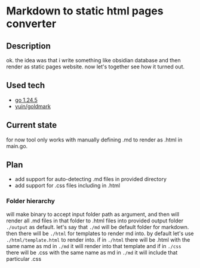 # Markdown to static html pages converter

## Description
ok. the idea was that i write something like obsidian database and then render as static pages website.
now let's together see how it turned out.

## Used tech
- [go 1.24.5](https://go.dev/doc/devel/release#go1.24.minor)
- [yuin/goldmark](https://github.com/yuin/goldmark)

## Current state
for now tool only works with manually defining .md to render as .html in main.go.

## Plan
- add support for auto-detecting .md files in provided directory
- add support for .css files including in .html

### Folder hierarchy
will make binary to accept input folder path as argument, and then will render all .md files in that folder to .html files
into provided output folder `./output` as default.
let's say that `./md` will be default folder for markdown. then there will be `./html` for templates to render md into.
by default let's use `./html/template.html` to render into. if in `./html` there will be .html with the same name as md in `./md`
it will render into that template and if in `./css` there will be .css with the same name as md in `./md` it will include that
particular .css